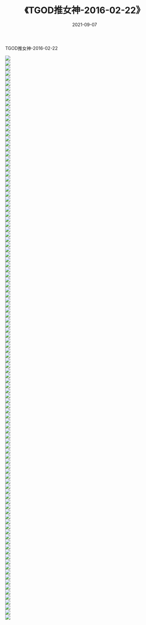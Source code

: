 ﻿---
layout: post
title:  《TGOD推女神-2016-02-22》
date:   2021-09-07
img: http://img.660000.xyz/Sharelink/网络美图/2021/TGOD推女神-2016-02-22/000.jpg
categories: [美女, 清纯, 唯美]
---

TGOD推女神-2016-02-22

  ![](http://img.660000.xyz/Sharelink/网络美图/2021/TGOD推女神-2016-02-22/001.jpg) <br> ![](http://img.660000.xyz/Sharelink/网络美图/2021/TGOD推女神-2016-02-22/002.jpg) <br> ![](http://img.660000.xyz/Sharelink/网络美图/2021/TGOD推女神-2016-02-22/003.jpg) <br> ![](http://img.660000.xyz/Sharelink/网络美图/2021/TGOD推女神-2016-02-22/004.jpg) <br> ![](http://img.660000.xyz/Sharelink/网络美图/2021/TGOD推女神-2016-02-22/005.jpg) <br> ![](http://img.660000.xyz/Sharelink/网络美图/2021/TGOD推女神-2016-02-22/006.jpg) <br> ![](http://img.660000.xyz/Sharelink/网络美图/2021/TGOD推女神-2016-02-22/007.jpg) <br> ![](http://img.660000.xyz/Sharelink/网络美图/2021/TGOD推女神-2016-02-22/008.jpg) <br> ![](http://img.660000.xyz/Sharelink/网络美图/2021/TGOD推女神-2016-02-22/009.jpg) <br> ![](http://img.660000.xyz/Sharelink/网络美图/2021/TGOD推女神-2016-02-22/010.jpg) <br> ![](http://img.660000.xyz/Sharelink/网络美图/2021/TGOD推女神-2016-02-22/011.jpg) <br> ![](http://img.660000.xyz/Sharelink/网络美图/2021/TGOD推女神-2016-02-22/012.jpg) <br> ![](http://img.660000.xyz/Sharelink/网络美图/2021/TGOD推女神-2016-02-22/013.jpg) <br> ![](http://img.660000.xyz/Sharelink/网络美图/2021/TGOD推女神-2016-02-22/014.jpg) <br> ![](http://img.660000.xyz/Sharelink/网络美图/2021/TGOD推女神-2016-02-22/015.jpg) <br> ![](http://img.660000.xyz/Sharelink/网络美图/2021/TGOD推女神-2016-02-22/016.jpg) <br> ![](http://img.660000.xyz/Sharelink/网络美图/2021/TGOD推女神-2016-02-22/017.jpg) <br> ![](http://img.660000.xyz/Sharelink/网络美图/2021/TGOD推女神-2016-02-22/018.jpg) <br> ![](http://img.660000.xyz/Sharelink/网络美图/2021/TGOD推女神-2016-02-22/019.jpg) <br> ![](http://img.660000.xyz/Sharelink/网络美图/2021/TGOD推女神-2016-02-22/020.jpg) <br> ![](http://img.660000.xyz/Sharelink/网络美图/2021/TGOD推女神-2016-02-22/021.jpg) <br> ![](http://img.660000.xyz/Sharelink/网络美图/2021/TGOD推女神-2016-02-22/022.jpg) <br> ![](http://img.660000.xyz/Sharelink/网络美图/2021/TGOD推女神-2016-02-22/023.jpg) <br> ![](http://img.660000.xyz/Sharelink/网络美图/2021/TGOD推女神-2016-02-22/024.jpg) <br> ![](http://img.660000.xyz/Sharelink/网络美图/2021/TGOD推女神-2016-02-22/025.jpg) <br> ![](http://img.660000.xyz/Sharelink/网络美图/2021/TGOD推女神-2016-02-22/026.jpg) <br> ![](http://img.660000.xyz/Sharelink/网络美图/2021/TGOD推女神-2016-02-22/027.jpg) <br> ![](http://img.660000.xyz/Sharelink/网络美图/2021/TGOD推女神-2016-02-22/028.jpg) <br> ![](http://img.660000.xyz/Sharelink/网络美图/2021/TGOD推女神-2016-02-22/029.jpg) <br> ![](http://img.660000.xyz/Sharelink/网络美图/2021/TGOD推女神-2016-02-22/030.jpg) <br> ![](http://img.660000.xyz/Sharelink/网络美图/2021/TGOD推女神-2016-02-22/031.jpg) <br> ![](http://img.660000.xyz/Sharelink/网络美图/2021/TGOD推女神-2016-02-22/032.jpg) <br> ![](http://img.660000.xyz/Sharelink/网络美图/2021/TGOD推女神-2016-02-22/033.jpg) <br> ![](http://img.660000.xyz/Sharelink/网络美图/2021/TGOD推女神-2016-02-22/034.jpg) <br> ![](http://img.660000.xyz/Sharelink/网络美图/2021/TGOD推女神-2016-02-22/035.jpg) <br> ![](http://img.660000.xyz/Sharelink/网络美图/2021/TGOD推女神-2016-02-22/036.jpg) <br> ![](http://img.660000.xyz/Sharelink/网络美图/2021/TGOD推女神-2016-02-22/037.jpg) <br> ![](http://img.660000.xyz/Sharelink/网络美图/2021/TGOD推女神-2016-02-22/038.jpg) <br> ![](http://img.660000.xyz/Sharelink/网络美图/2021/TGOD推女神-2016-02-22/039.jpg) <br> ![](http://img.660000.xyz/Sharelink/网络美图/2021/TGOD推女神-2016-02-22/040.jpg) <br> ![](http://img.660000.xyz/Sharelink/网络美图/2021/TGOD推女神-2016-02-22/041.jpg) <br> ![](http://img.660000.xyz/Sharelink/网络美图/2021/TGOD推女神-2016-02-22/042.jpg) <br> ![](http://img.660000.xyz/Sharelink/网络美图/2021/TGOD推女神-2016-02-22/043.jpg) <br> ![](http://img.660000.xyz/Sharelink/网络美图/2021/TGOD推女神-2016-02-22/044.jpg) <br> ![](http://img.660000.xyz/Sharelink/网络美图/2021/TGOD推女神-2016-02-22/045.jpg) <br> ![](http://img.660000.xyz/Sharelink/网络美图/2021/TGOD推女神-2016-02-22/046.jpg) <br> ![](http://img.660000.xyz/Sharelink/网络美图/2021/TGOD推女神-2016-02-22/047.jpg) <br> ![](http://img.660000.xyz/Sharelink/网络美图/2021/TGOD推女神-2016-02-22/048.jpg) <br> ![](http://img.660000.xyz/Sharelink/网络美图/2021/TGOD推女神-2016-02-22/049.jpg) <br> ![](http://img.660000.xyz/Sharelink/网络美图/2021/TGOD推女神-2016-02-22/050.jpg) <br> ![](http://img.660000.xyz/Sharelink/网络美图/2021/TGOD推女神-2016-02-22/051.jpg) <br> ![](http://img.660000.xyz/Sharelink/网络美图/2021/TGOD推女神-2016-02-22/052.jpg) <br> ![](http://img.660000.xyz/Sharelink/网络美图/2021/TGOD推女神-2016-02-22/053.jpg) <br> ![](http://img.660000.xyz/Sharelink/网络美图/2021/TGOD推女神-2016-02-22/054.jpg) <br> ![](http://img.660000.xyz/Sharelink/网络美图/2021/TGOD推女神-2016-02-22/055.jpg) <br> ![](http://img.660000.xyz/Sharelink/网络美图/2021/TGOD推女神-2016-02-22/056.jpg) <br> ![](http://img.660000.xyz/Sharelink/网络美图/2021/TGOD推女神-2016-02-22/057.jpg) <br> ![](http://img.660000.xyz/Sharelink/网络美图/2021/TGOD推女神-2016-02-22/058.jpg) <br> ![](http://img.660000.xyz/Sharelink/网络美图/2021/TGOD推女神-2016-02-22/059.jpg) <br> ![](http://img.660000.xyz/Sharelink/网络美图/2021/TGOD推女神-2016-02-22/060.jpg) <br> ![](http://img.660000.xyz/Sharelink/网络美图/2021/TGOD推女神-2016-02-22/061.jpg) <br> ![](http://img.660000.xyz/Sharelink/网络美图/2021/TGOD推女神-2016-02-22/062.jpg) <br> ![](http://img.660000.xyz/Sharelink/网络美图/2021/TGOD推女神-2016-02-22/063.jpg) <br> ![](http://img.660000.xyz/Sharelink/网络美图/2021/TGOD推女神-2016-02-22/064.jpg) <br> ![](http://img.660000.xyz/Sharelink/网络美图/2021/TGOD推女神-2016-02-22/065.jpg) <br> ![](http://img.660000.xyz/Sharelink/网络美图/2021/TGOD推女神-2016-02-22/066.jpg) <br> ![](http://img.660000.xyz/Sharelink/网络美图/2021/TGOD推女神-2016-02-22/067.jpg) <br> ![](http://img.660000.xyz/Sharelink/网络美图/2021/TGOD推女神-2016-02-22/068.jpg) <br> ![](http://img.660000.xyz/Sharelink/网络美图/2021/TGOD推女神-2016-02-22/069.jpg) <br> ![](http://img.660000.xyz/Sharelink/网络美图/2021/TGOD推女神-2016-02-22/070.jpg) <br> ![](http://img.660000.xyz/Sharelink/网络美图/2021/TGOD推女神-2016-02-22/071.jpg) <br> ![](http://img.660000.xyz/Sharelink/网络美图/2021/TGOD推女神-2016-02-22/072.jpg) <br> ![](http://img.660000.xyz/Sharelink/网络美图/2021/TGOD推女神-2016-02-22/073.jpg) <br> ![](http://img.660000.xyz/Sharelink/网络美图/2021/TGOD推女神-2016-02-22/074.jpg) <br> ![](http://img.660000.xyz/Sharelink/网络美图/2021/TGOD推女神-2016-02-22/075.jpg) <br> ![](http://img.660000.xyz/Sharelink/网络美图/2021/TGOD推女神-2016-02-22/076.jpg) <br> ![](http://img.660000.xyz/Sharelink/网络美图/2021/TGOD推女神-2016-02-22/077.jpg) <br> ![](http://img.660000.xyz/Sharelink/网络美图/2021/TGOD推女神-2016-02-22/078.jpg) <br> ![](http://img.660000.xyz/Sharelink/网络美图/2021/TGOD推女神-2016-02-22/079.jpg) <br> ![](http://img.660000.xyz/Sharelink/网络美图/2021/TGOD推女神-2016-02-22/080.jpg) <br> ![](http://img.660000.xyz/Sharelink/网络美图/2021/TGOD推女神-2016-02-22/081.jpg) <br> ![](http://img.660000.xyz/Sharelink/网络美图/2021/TGOD推女神-2016-02-22/082.jpg) <br> ![](http://img.660000.xyz/Sharelink/网络美图/2021/TGOD推女神-2016-02-22/083.jpg) <br> ![](http://img.660000.xyz/Sharelink/网络美图/2021/TGOD推女神-2016-02-22/084.jpg) <br> ![](http://img.660000.xyz/Sharelink/网络美图/2021/TGOD推女神-2016-02-22/085.jpg) <br> ![](http://img.660000.xyz/Sharelink/网络美图/2021/TGOD推女神-2016-02-22/086.jpg) <br> ![](http://img.660000.xyz/Sharelink/网络美图/2021/TGOD推女神-2016-02-22/087.jpg) <br> ![](http://img.660000.xyz/Sharelink/网络美图/2021/TGOD推女神-2016-02-22/088.jpg) <br> ![](http://img.660000.xyz/Sharelink/网络美图/2021/TGOD推女神-2016-02-22/089.jpg) <br> ![](http://img.660000.xyz/Sharelink/网络美图/2021/TGOD推女神-2016-02-22/090.jpg) <br> ![](http://img.660000.xyz/Sharelink/网络美图/2021/TGOD推女神-2016-02-22/091.jpg) <br> ![](http://img.660000.xyz/Sharelink/网络美图/2021/TGOD推女神-2016-02-22/092.jpg) <br> ![](http://img.660000.xyz/Sharelink/网络美图/2021/TGOD推女神-2016-02-22/093.jpg) <br> ![](http://img.660000.xyz/Sharelink/网络美图/2021/TGOD推女神-2016-02-22/094.jpg) <br> ![](http://img.660000.xyz/Sharelink/网络美图/2021/TGOD推女神-2016-02-22/095.jpg) <br> ![](http://img.660000.xyz/Sharelink/网络美图/2021/TGOD推女神-2016-02-22/096.jpg) <br> ![](http://img.660000.xyz/Sharelink/网络美图/2021/TGOD推女神-2016-02-22/097.jpg) <br> ![](http://img.660000.xyz/Sharelink/网络美图/2021/TGOD推女神-2016-02-22/098.jpg) <br> ![](http://img.660000.xyz/Sharelink/网络美图/2021/TGOD推女神-2016-02-22/099.jpg) <br> ![](http://img.660000.xyz/Sharelink/网络美图/2021/TGOD推女神-2016-02-22/100.jpg) <br> ![](http://img.660000.xyz/Sharelink/网络美图/2021/TGOD推女神-2016-02-22/101.jpg) <br> ![](http://img.660000.xyz/Sharelink/网络美图/2021/TGOD推女神-2016-02-22/102.jpg) <br> ![](http://img.660000.xyz/Sharelink/网络美图/2021/TGOD推女神-2016-02-22/103.jpg) <br> ![](http://img.660000.xyz/Sharelink/网络美图/2021/TGOD推女神-2016-02-22/104.jpg) <br> ![](http://img.660000.xyz/Sharelink/网络美图/2021/TGOD推女神-2016-02-22/105.jpg) <br> ![](http://img.660000.xyz/Sharelink/网络美图/2021/TGOD推女神-2016-02-22/106.jpg) <br> ![](http://img.660000.xyz/Sharelink/网络美图/2021/TGOD推女神-2016-02-22/107.jpg) <br> ![](http://img.660000.xyz/Sharelink/网络美图/2021/TGOD推女神-2016-02-22/108.jpg) <br> ![](http://img.660000.xyz/Sharelink/网络美图/2021/TGOD推女神-2016-02-22/109.jpg) <br> ![](http://img.660000.xyz/Sharelink/网络美图/2021/TGOD推女神-2016-02-22/110.jpg) <br> ![](http://img.660000.xyz/Sharelink/网络美图/2021/TGOD推女神-2016-02-22/111.jpg) <br> ![](http://img.660000.xyz/Sharelink/网络美图/2021/TGOD推女神-2016-02-22/112.jpg) <br>